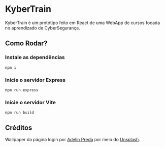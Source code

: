 # KyberTrain
KyberTrain é um protótipo feito em React de uma WebApp de cursos focada no aprendizado de CyberSegurança.

## Como Rodar?
### Instale as dependências
```
npm i
```
### Inicie o servidor Express
```
npm run express
```
### Inicie o servidor Vite
```
npm run build
```

## Créditos
Wallpaper da página login por [Adelin Preda](https://unsplash.com/photos/a-view-of-the-night-showing-stars--tOr_T4qTpQ) por meio do [Unsplash](https://unsplash.com/).
